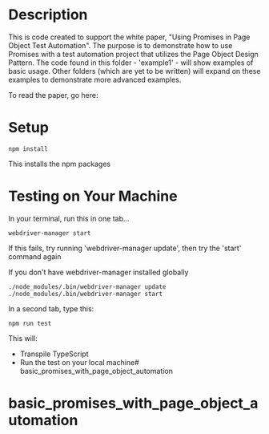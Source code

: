 Description
=====

This is code created to support the white paper, "Using Promises in Page Object Test Automation".  The purpose is to 
demonstrate how to use Promises with a test automation project that utilizes the Page Object Design Pattern.  The code
found in this folder - 'example1' - will show examples of basic usage.  Other folders (which are yet to be written) will
expand on these examples to demonstrate more advanced examples.

To read the paper, go here: 

Setup
=====

```
npm install
```

This installs the npm packages

Testing on Your Machine
=======================

In your terminal, run this in one tab...

```
webdriver-manager start 
```
If this fails, try running 'webdriver-manager update', then try the 'start' command again


If you don't have webdriver-manager installed globally

```
./node_modules/.bin/webdriver-manager update
./node_modules/.bin/webdriver-manager start
```

In a second tab, type this:

```
npm run test
```

This will:
- Transpile TypeScript
- Run the test on your local machine# basic_promises_with_page_object_automation
# basic_promises_with_page_object_automation
